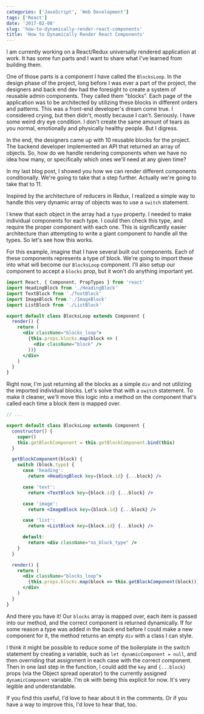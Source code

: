 ```yaml
---
categories: ['JavaScript', 'Web Development']
tags: ['React']
date: '2017-02-08'
slug: 'how-to-dynamically-render-react-components'
title: 'How to Dynamically Render React Components'
---
```


I am currently working on a React/Redux universally rendered application at work. It has some fun parts and I want to share what I've learned from building them.

One of those parts is a component I have called the `BlocksLoop`. In the design phase of the project, long before I was ever a part of the project, the designers and back end dev had the foresight to create a system of reusable admin components. They called them "blocks". Each page of the application was to be architected by utilizing these blocks in different orders and patterns. This was a front-end developer's dream come true. I considered crying, but then didn't, mostly because I can't. Seriously. I have some weird dry eye condition. I don't create the same amount of tears as you normal, emotionally and physically healthy people. But I digress.

In the end, the designers came up with 10 reusable blocks for the project. The backend developer implemented an API that returned an array of objects. So, how do we handle rendering components when we have no idea how many, or specifically which ones we'll need at any given time?

In my last blog post, I showed you how we can render different components conditionally. We're going to take that a step further. Actually we're going to take that to 11.

Inspired by the architecture of reducers in Redux, I realized a simple way to handle this very dynamic array of objects was to use a `switch` statement.

I knew that each object in the array had a `type` property. I needed to make individual components for each type. I could then check this type, and require the proper component with each one. This is significantly easier architecture than attempting to write a giant component to handle all the types. So let's see how this works.

For this example, imagine that I have several built out components. Each of these components represents a type of block. We're going to import these into what will become our `BlocksLoop` component. I'll also setup our component to accept a `blocks` prop, but it won't do anything important yet.

```jsx
import React, { Component, PropTypes } from 'react'
import HeadingBlock from './HeadingBlock'
import TextBlock from './TextBlock'
import ImageBlock from './ImageBlock'
import ListBlock from './ListBlock'

export default class BlocksLoop extends Component {
  render() {
    return (
      <div className="blocks_loop">
        {this.props.blocks.map(block => (
          <div className="block" />
        ))}
      </div>
    )
  }
}
```

Right now, I'm just returning all the blocks as a simple `div` and not utilizing the imported individual blocks. Let's solve that with a `switch` statement. To make it cleaner, we'll move this logic into a method on the component that's called each time a block item is mapped over.

```jsx
// ...

export default class BlocksLoop extends Component {
  constructor() {
    super()
    this.getBlockComponent = this.getBlockComponent.bind(this)
  }

  getBlockComponent(block) {
    switch (block.type) {
      case 'heading':
        return <HeadingBlock key={block.id} {...block} />

      case 'text':
        return <TextBlock key={block.id} {...block} />

      case 'image':
        return <ImageBlock key={block.id} {...block} />

      case 'list':
        return <ListBlock key={block.id} {...block} />

      default:
        return <div className="no_block_type" />
    }
  }

  render() {
    return (
      <div className="blocks_loop">
        {this.props.blocks.map(block => this.getBlockComponent(block))}
      </div>
    )
  }
}
```

And there you have it! Our `blocks` array is mapped over, each item is passed into our method, and the correct component is returned dynamically. If for some reason a type was added in the back end before I could make a new component for it, the method returns an empty `div` with a class I can style.

I think it might be possible to reduce some of the boilerplate in the switch statement by creating a variable, such as `let dynamicComponent = null`, and then overriding that assignment in each case with the correct component. Then in one last step in the function, I could add the `key` and `{...block}` props (via the Object spread operator) to the currently assigned `dynamicComponent` variable. I'm ok with being this explicit for now. It's very legible and understandable.

If you find this useful, I'd love to hear about it in the comments. Or if you have a way to improve this, I'd love to hear that, too.
